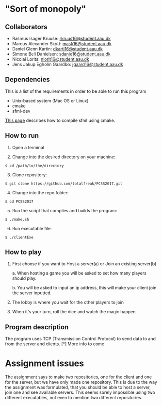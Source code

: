 # "Sort of monopoly"

## Collaborators
- Rasmus Isager Kruuse: rkruus16@student.aau.dk
- Marcus Alexander Skytt: mask16@student.aau.dk
- Daniel Glenn Kartin: dkarti16@student.aau.dk
- Simone Bell Danielsen: sdanie16@student.aau.dk
- Nicolai Lorits: nlorit16@student.aau.dk
- Jens Jákup Egholm Gaardbo: jgaard16@student.aau.dk

## Dependencies

This is a list of the requirements in order to be able to run this program

- Unix-based system (Mac OS or Linux)
- cmake
- sfml-dev

[This page](https://www.sfml-dev.org/tutorials/2.4/compile-with-cmake.php) describes how to compile sfml using cmake.


## How to run
1. Open a terminal

2. Change into the desired directory on your machine:

```$ cd /path/to/the/directory```

3. Clone repository:

```$ git clone https://github.com/totalfreak/PCSS2017.git```

4. Change into the repo folder:

```$ cd PCSS2017```

5. Run the script that compiles and builds the program:

```$ ./make.sh```

6. Run executable file:

```$ ./clientExe```

## How to play

1. First choose if you want to Host a server(a) or Join an existing server(b)

    a. When hosting a game you will be asked to set how many players should play.

    b. You will be asked to input an ip address, this will make your client join the server inputted.

2. The lobby is where you wait for the other players to join

3. When it's your turn, roll the dice and watch the magic happen

## Program description
The program uses TCP (Transmission Control Protocol) to send data to and from the server and clients.
[*] More info to come

# Assignment issues
The assignment says to make two repositories, one for the client and one for the server, but we have only made one repository.
This is due to the way the assignment was formulated, that you should be able to host a server, join one and 
see available servers. This seems sorely impossible using two different executables, not even to mention two different repositories.
